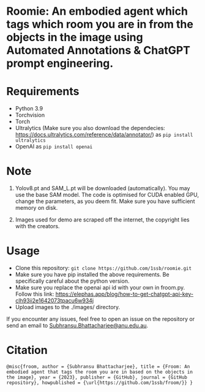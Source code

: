 # Roomie: An embodied agent which tags which room you are in from the objects in the image using Automated Annotations & ChatGPT prompt engineering.

# Requirements
 - Python 3.9
 - Torchvision
 - Torch
 - Ultralytics (Make sure you also download the dependecies: https://docs.ultralytics.com/reference/data/annotator/) as ``pip install ultralytics``
 - OpenAI as ``pip install openai``
   
# Note

1. Yolov8.pt and SAM_L.pt will be downloaded (automatically). You may use the base SAM model. The code is optimised for CUDA enabled GPU, change the parameters, as you deem fit. Make sure you have sufficient memory on disk.

2. Images used for demo are scraped off the internet, the copyright lies with the creators. 

# Usage
 - Clone this repository: ``git clone https://github.com/1ssb/roomie.git``
 - Make sure you have pip installed the above requirements. Be specifically careful about the python version.
 - Make sure you replace the openai api id with your own in froom.py. Follow this link: https://elephas.app/blog/how-to-get-chatgpt-api-key-clh93ii2e1642073tpacu6w934j
 - Upload images to the ./images/ directory.

If you encounter any issues, feel free to open an issue on the repository or send an email to Subhransu.Bhattacharjee@anu.edu.au.

# Citation
``
@misc{froom,
  author = {Subhransu Bhattacharjee},
  title = {Froom: An embodied agent that tags the room you are in based on the objects in the image},
  year = {2023},
  publisher = {GitHub},
  journal = {GitHub repository},
  howpublished = {\url{https://github.com/1ssb/froom/}}
}
``



